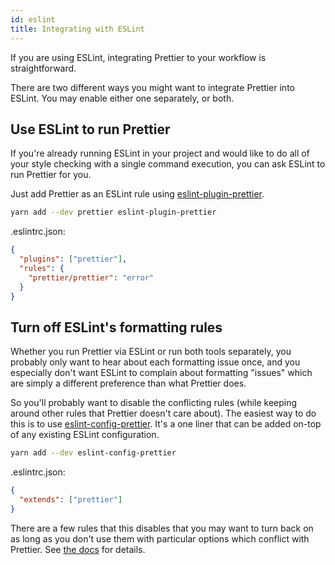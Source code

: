 ```yaml
---
id: eslint
title: Integrating with ESLint
---
```


If you are using ESLint, integrating Prettier to your workflow is straightforward.

There are two different ways you might want to integrate Prettier into ESLint. You may enable either one separately, or both.

## Use ESLint to run Prettier

If you're already running ESLint in your project and would like to do all of your style checking with a single command execution, you can ask ESLint to run Prettier for you.

Just add Prettier as an ESLint rule using [eslint-plugin-prettier](https://github.com/prettier/eslint-plugin-prettier).

```bash
yarn add --dev prettier eslint-plugin-prettier
```

.eslintrc.json:

```json
{
  "plugins": ["prettier"],
  "rules": {
    "prettier/prettier": "error"
  }
}
```

## Turn off ESLint's formatting rules

Whether you run Prettier via ESLint or run both tools separately, you probably only want to hear about each formatting issue once, and you especially don't want ESLint to complain about formatting "issues" which are simply a different preference than what Prettier does.

So you'll probably want to disable the conflicting rules (while keeping around other rules that Prettier doesn't care about). The easiest way to do this is to use [eslint-config-prettier](https://github.com/prettier/eslint-config-prettier). It's a one liner that can be added on-top of any existing ESLint configuration.

```bash
yarn add --dev eslint-config-prettier
```

.eslintrc.json:

```json
{
  "extends": ["prettier"]
}
```

There are a few rules that this disables that you may want to turn back on as long as you don't use them with particular options which conflict with Prettier. See [the docs](https://github.com/prettier/eslint-config-prettier#special-rules) for details.
